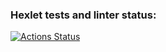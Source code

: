 ### Hexlet tests and linter status:
[![Actions Status](https://github.com/ArtSV86/java-project-72/actions/workflows/hexlet-check.yml/badge.svg)](https://github.com/ArtSV86/java-project-72/actions)